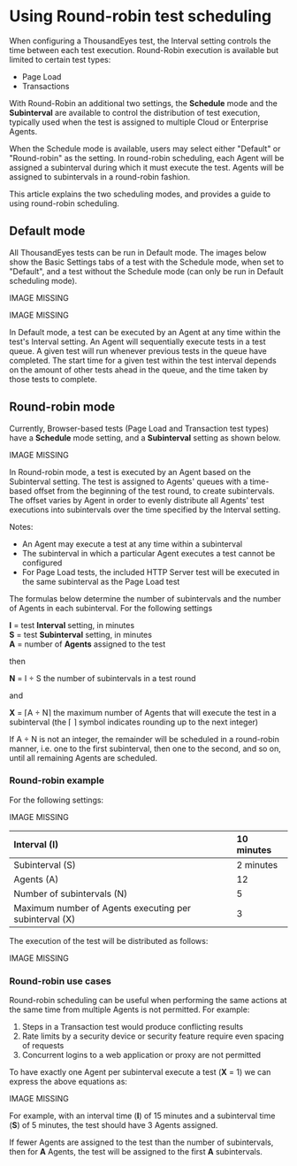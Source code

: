 # Using Round-robin test scheduling

When configuring a ThousandEyes test, the Interval setting controls the time between each test execution. Round-Robin execution is available but limited to certain test types:

* Page Load
* Transactions

With Round-Robin an additional two settings, the **Schedule** mode and the **Subinterval** are available to control the distribution of test execution, typically used when the test is assigned to multiple Cloud or Enterprise Agents.  
  
When the Schedule mode is available, users may select either "Default" or "Round-robin" as the setting. In round-robin scheduling, each Agent will be assigned a subinterval during which it must execute the test. Agents will be assigned to subintervals in a round-robin fashion.

This article explains the two scheduling modes, and provides a guide to using round-robin scheduling.

## Default mode

All ThousandEyes tests can be run in Default mode. The images below show the Basic Settings tabs of a test with the Schedule mode, when set to "Default", and a test without the Schedule mode \(can only be run in Default scheduling mode\).

IMAGE MISSING

IMAGE MISSING

In Default mode, a test can be executed by an Agent at any time within the test's Interval setting. An Agent will sequentially execute tests in a test queue. A given test will run whenever previous tests in the queue have completed. The start time for a given test within the test interval depends on the amount of other tests ahead in the queue, and the time taken by those tests to complete.

## Round-robin mode

Currently, Browser-based tests \(Page Load and Transaction test types\) have a **Schedule** mode setting, and a **Subinterval** setting as shown below.

IMAGE MISSING

In Round-robin mode, a test is executed by an Agent based on the Subinterval setting. The test is assigned to Agents' queues with a time-based offset from the beginning of the test round, to create subintervals. The offset varies by Agent in order to evenly distribute all Agents' test executions into subintervals over the time specified by the Interval setting.

Notes:

* An Agent may execute a test at any time within a subinterval
* The subinterval in which a particular Agent executes a test cannot be configured
* For Page Load tests, the included HTTP Server test will be executed in the same subinterval as the Page Load test

The formulas below determine the number of subintervals and the number of Agents in each subinterval. For the following settings

**I** = test **Interval** setting, in minutes  
**S** = test **Subinterval** setting, in minutes  
**A** = number of **Agents** assigned to the test

then

**N** = I ÷ S the number of subintervals in a test round

and

**X** = ⌈A ÷ N⌉ the maximum number of Agents that will execute the test in a subinterval \(the ⌈ ⌉ symbol indicates rounding up to the next integer\)

If A ÷ N is not an integer, the remainder will be scheduled in a round-robin manner, i.e. one to the first subinterval, then one to the second, and so on, until all remaining Agents are scheduled.

### Round-robin example

 For the following settings:

IMAGE MISSING

| Interval \(I\) | 10 minutes |
| :--- | :--- |
| Subinterval \(S\) | 2 minutes |
| Agents \(A\) | 12 |
| Number of subintervals \(N\) | 5 |
| Maximum number of Agents executing per subinterval \(X\) | 3 |

The execution of the test will be distributed as follows:

IMAGE MISSING

### Round-robin use cases

Round-robin scheduling can be useful when performing the same actions at the same time from multiple Agents is not permitted. For example:

1. Steps in a Transaction test would produce conflicting results
2. Rate limits by a security device or security feature require even spacing of requests
3. Concurrent logins to a web application or proxy are not permitted

 To have exactly one Agent per subinterval execute a test \(**X** =  1\) we can express the above equations as:

IMAGE MISSING

For example, with an interval time \(**I**\) of 15 minutes and a subinterval time \(**S**\) of 5 minutes, the test should have 3 Agents assigned.

If fewer Agents are assigned to the test than the number of subintervals, then for **A** Agents, the test will be assigned to the first **A** subintervals.

